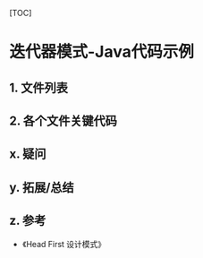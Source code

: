 [TOC]

# 迭代器模式-Java代码示例

## 1. 文件列表

## 2. 各个文件关键代码

## x. 疑问

## y. 拓展/总结

## z. 参考
* 《Head First 设计模式》

